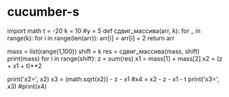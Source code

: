 # cucumber-s
import math
t = -20
k = 10
#y = 5
def сдвиг_массива(arr, k):
    for _ in range(k):
        for i in range(len(arr)):
            arr[i] = arr[i] + 2
    return arr

mass = list(range(1,100))
shift = k
res = сдвиг_массива(mass, shift)
print(mass)
for i in range(shift):
    z = sum(res)
    x1 = mass[1] + mass[2]
    x2 = (z + x1 + t)**2

print('x2=', x2)
x3 = (math.sqrt(x2)) - z - x1
#x4 = x2 - z - x1 - t
print('x3=', x3)
#print(x4)

